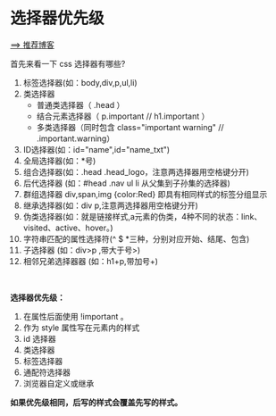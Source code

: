 # 选择器优先级

[==> 推荐博客](http://www.cnblogs.com/wangmeijian/p/4207433.html)

首先来看一下 css 选择器有哪些?
1. 标签选择器(如：body,div,p,ul,li)
2. 类选择器
    - 普通类选择器（ .head ）
    - 结合元素选择器（ p.important // h1.important ）
    - 多类选择器（同时包含 class="important warning" // .important.warning）
3. ID选择器(如：id="name",id="name_txt")
4. 全局选择器(如：*号)
5. 组合选择器(如：.head .head_logo，注意两选择器用空格键分开)
6. 后代选择器 (如：#head .nav ul li 从父集到子孙集的选择器)
7. 群组选择器 div,span,img {color:Red} 即具有相同样式的标签分组显示
8. 继承选择器(如：div p,注意两选择器用空格键分开)
9. 伪类选择器(如：就是链接样式,a元素的伪类，4种不同的状态：link、visited、active、hover。)
10. 字符串匹配的属性选择符(^ $ *三种，分别对应开始、结尾、包含)
11. 子选择器 (如：div>p ,带大于号>)
12. 相邻兄弟选择器器 (如：h1+p,带加号+)

<br>

**选择器优先级：**
1. 在属性后面使用 !important 。
2. 作为 style 属性写在元素内的样式
3. id 选择器
4. 类选择器
5. 标签选择器
6. 通配符选择器
7. 浏览器自定义或继承

**如果优先级相同，后写的样式会覆盖先写的样式。**
